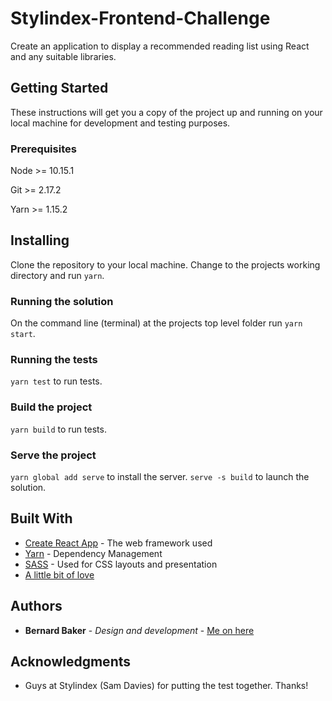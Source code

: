 # Stylindex-Frontend-Challenge

Create an application to display a recommended reading list using React and any suitable libraries.


## Getting Started

These instructions will get you a copy of the project up and running on your local machine for development and testing purposes.


### Prerequisites

Node >= 10.15.1

Git >= 2.17.2

Yarn >= 1.15.2


## Installing

Clone the repository to your local machine. Change to the projects working directory and run `yarn`.


### Running the solution

On the command line (terminal) at the projects top level folder run `yarn start`.


### Running the tests

`yarn test` to run tests.


### Build the project

`yarn build` to run tests.


### Serve the project

`yarn global add serve` to install the server.
`serve -s build` to launch the solution.


## Built With

* [Create React App](https://github.com/facebook/create-react-app) - The web framework used
* [Yarn](https://yarnpkg.com/lang/en) - Dependency Management
* [SASS](https://sass-lang.com) - Used for CSS layouts and presentation
* [A little bit of love](http://bernard-baker.herokuapp.com/)


## Authors

* **Bernard Baker** - *Design and development* - [Me on here](https://github.com/bernardbaker)


## Acknowledgments

* Guys at Stylindex (Sam Davies) for putting the test together. Thanks!


